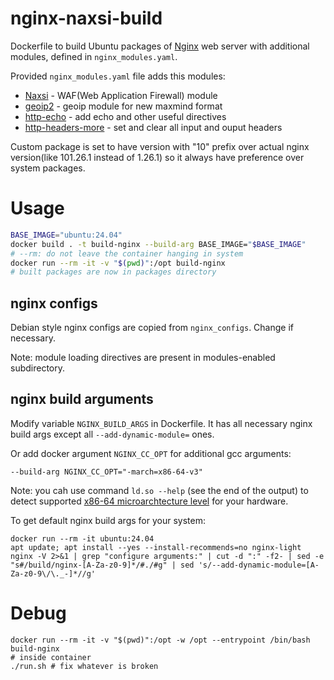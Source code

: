 # nginx-naxsi-build

Dockerfile to build Ubuntu packages of [Nginx](https://nginx.org/) web server with additional modules, defined in `nginx_modules.yaml`.

Provided `nginx_modules.yaml` file adds this modules:

* [Naxsi](https://github.com/wargio/naxsi) - WAF(Web Application Firewall) module
* [geoip2](https://github.com/leev/ngx_http_geoip2_module) - geoip module for new maxmind format
* [http-echo](https://github.com/openresty/echo-nginx-module/) - add echo and other useful directives
* [http-headers-more](https://github.com/openresty/headers-more-nginx-module/) - set and clear all input and ouput headers

Custom package is set to have version with "10" prefix over actual nginx version(like 101.26.1 instead of 1.26.1) so it always have preference over system packages.

# Usage

```bash
BASE_IMAGE="ubuntu:24.04"
docker build . -t build-nginx --build-arg BASE_IMAGE="$BASE_IMAGE"
# --rm: do not leave the container hanging in system
docker run --rm -it -v "$(pwd)":/opt build-nginx
# built packages are now in packages directory
```

## nginx configs

Debian style nginx configs are copied from `nginx_configs`. Change if necessary.

Note: module loading directives are present in modules-enabled subdirectory.

## nginx build arguments

Modify variable `NGINX_BUILD_ARGS` in Dockerfile. It has all necessary nginx build args except all `--add-dynamic-module=` ones.

Or add docker argument `NGINX_CC_OPT` for additional gcc arguments:

`--build-arg NGINX_CC_OPT="-march=x86-64-v3"`

Note: you cah use command `ld.so --help` (see the end of the output) to detect supported [x86-64 microarchtecture level](https://en.wikipedia.org/wiki/X86-64#Microarchitecture_levels) for your hardware.

To get default nginx build args for your system:

```
docker run --rm -it ubuntu:24.04
apt update; apt install --yes --install-recommends=no nginx-light
nginx -V 2>&1 | grep "configure arguments:" | cut -d ":" -f2- | sed -e "s#/build/nginx-[A-Za-z0-9]*/#./#g" | sed 's/--add-dynamic-module=[A-Za-z0-9\/\._-]*//g'
```

# Debug

```
docker run --rm -it -v "$(pwd)":/opt -w /opt --entrypoint /bin/bash build-nginx
# inside container
./run.sh # fix whatever is broken
```
